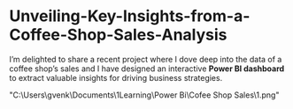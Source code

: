 # Unveiling-Key-Insights-from-a-Coffee-Shop-Sales-Analysis

I’m delighted to share a recent project where I dove deep into the data of a coffee shop’s sales and I have designed an interactive **Power BI dashboard** to extract valuable insights for driving business strategies.

"C:\Users\gvenk\Documents\1Learning\Power Bi\Cofee Shop Sales\1.png"

